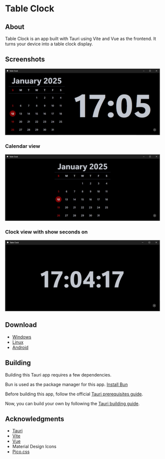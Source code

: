 # Table Clock

## About

Table Clock is an app built with Tauri using Vite and Vue as the frontend. 
It turns your device into a table clock display.

## Screenshots

![image of the calendar and clock view](public/cal-clock.jpg)

### Calendar view

![image of the calendar view](public/cal.jpg)

### Clock view with show seconds on

![image of the clock view with show seconds on](public/clock-show-seconds.jpg)

## Download

- [Windows]()
- [Linux]()
- [Android]()

## Building

Building this Tauri app requires a few dependencies. 

Bun is used as the package manager for this app. [Install Bun](https://bun.sh/)

Before building this app, follow the official [Tauri prerequisites guide](ttps://v2.tauri.app/start/prerequisites/). 

Now, you can build your own by following the [Tauri building guide](https://v2.tauri.app/distribute/).

## Acknowledgments
- [Tauri](https://v2.tauri.app/)
- [Vite](https://vite.dev/)
- [Vue](https://vuejs.org/)
- Material Design Icons
- [Pico.css](https://picocss.com/)